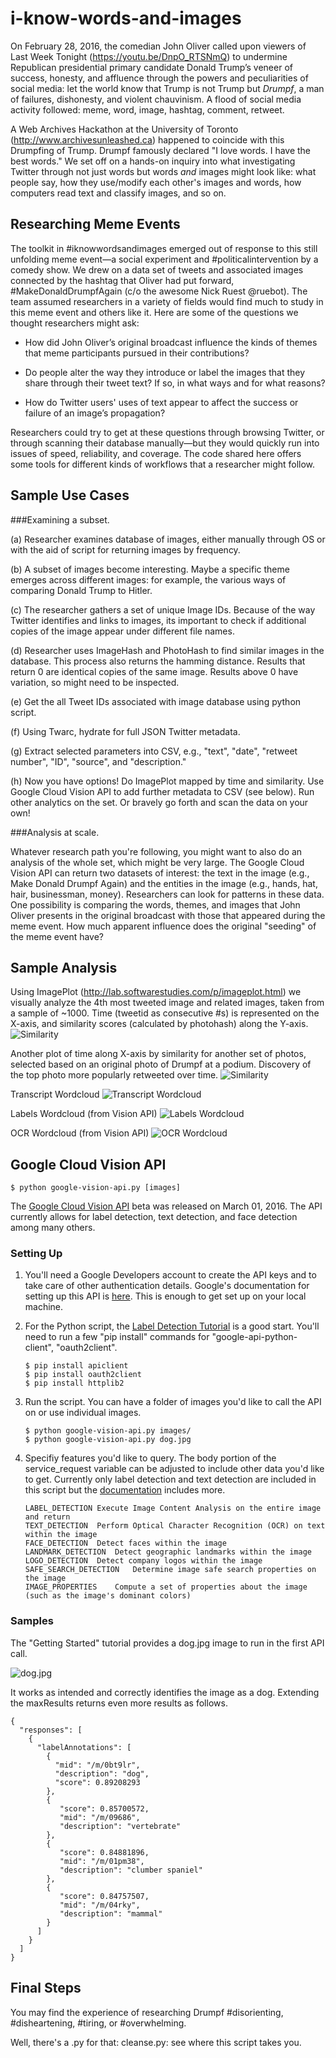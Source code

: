 # i-know-words-and-images

On February 28, 2016, the comedian John Oliver called upon viewers of Last Week Tonight (https://youtu.be/DnpO_RTSNmQ) to undermine Republican presidential primary candidate Donald Trump’s veneer of success, honesty, and affluence through the powers and peculiarities of social media: let the world know that Trump is not Trump but _Drumpf_, a man of failures, dishonesty, and violent chauvinism. A flood of social media activity followed: meme, word, image, hashtag, comment, retweet. 

A Web Archives Hackathon at the University of Toronto (http://www.archivesunleashed.ca) happened to coincide with this Drumpfing of Trump. Drumpf famously declared "I love words. I have the best words." We set off on a hands-on inquiry into what investigating Twitter through not just words but words _and_ images might look like: what people say, how they use/modify each other's images and words, how computers read text and classify images, and so on. 

## Researching Meme Events

The toolkit in #iknowwordsandimages emerged out of response to this still unfolding meme event—a social experiment and #politicalintervention by a comedy show. We drew on a data set of tweets and associated images connected by the hashtag that Oliver had put forward, #MakeDonaldDrumpfAgain (c/o the awesome Nick Ruest @ruebot). The team assumed researchers in a variety of fields would find much to study in this meme event and others like it. Here are some of the questions we thought researchers might ask:

- How did John Oliver’s original broadcast influence the kinds of themes that meme participants pursued in their contributions?

- Do people alter the way they introduce or label the images that they share through their tweet text? If so, in what ways and for what reasons?

- How do Twitter users' uses of text appear to affect the success or failure of an image’s propagation?

Researchers could try to get at these questions through browsing Twitter, or through scanning their database manually—but they would quickly run into issues of speed, reliability, and coverage. The code shared here offers some tools for different kinds of workflows that a researcher might follow.

## Sample Use Cases

###Examining a subset.

(a) Researcher examines database of images, either manually through OS or with the aid of script for returning images by frequency.

(b) A subset of images become interesting. Maybe a specific theme emerges across different images: for example, the various ways of comparing Donald Trump to Hitler.

(c) The researcher gathers a set of unique Image IDs. Because of the way Twitter identifies and links to images, its important to check if additional copies of the image appear under different file names.

(d) Researcher uses ImageHash and PhotoHash to find similar images in the database. This process also returns the hamming distance. Results that return 0 are identical copies of the same image. Results above 0 have variation, so might need to be inspected. 

(e) Get the all Tweet IDs associated with image database using python script. 

(f) Using Twarc, hydrate for full JSON Twitter metadata.

(g) Extract selected parameters into CSV, e.g., "text", "date", "retweet number", "ID", "source", and "description."

(h) Now you have options! Do ImagePlot mapped by time and similarity. Use Google Cloud Vision API to add further metadata to CSV (see below). Run other analytics on the set. Or bravely go forth and scan the data on your own!

###Analysis at scale.

Whatever research path you're following, you might want to also do an analysis of the whole set, which might be very large. The Google Cloud Vision API can return two datasets of interest: the text in the image (e.g., Make Donald Drumpf Again) and the entities in the image (e.g., hands, hat, hair, businessman, money). Researchers can look for patterns in these data. One possibility is comparing the words, themes, and images that John Oliver presents in the original broadcast with those that appeared during the meme event. How much apparent influence does the original "seeding" of the meme event have?


## Sample Analysis

Using ImagePlot (http://lab.softwarestudies.com/p/imageplot.html) we visually analyze the 4th most tweeted image and related images, taken from a sample of ~1000.  Time (tweetid as consecutive #s) is represented on the X-axis, and similarity scores (calculated by photohash) along the Y-axis.
![Similarity](results/meme_imageplot.txt---tweetid-vs-similarity.gif "Similarity")

Another plot of time along X-axis by similarity for another set of photos, selected based on an original photo of Drumpf at a podium. Discovery of the top photo more popularly retweeted over time.
![Similarity](results/podium_imageplot.txt---tweet_id-vs-similarity.gif "Similarity")

Transcript Wordcloud
![Transcript Wordcloud](results/transcript.png "Transcript Wordcloud")

Labels Wordcloud (from Vision API)
![Labels Wordcloud](results/visionapi-labels.png "Labels Wordcloud")

OCR Wordcloud (from Vision API)
![OCR Wordcloud](results/visionapi-ocr.png "OCR Wordcloud")


## Google Cloud Vision API

```
$ python google-vision-api.py [images]
```

The [Google Cloud Vision API](https://cloud.google.com/vision/docs/) beta was released on March 01, 2016. The API currently allows for label detection, text detection, and face detection among many others. 

### Setting Up

1. You'll need a Google Developers account to create the API keys and to take care of other authentication details. Google's documentation for setting up this API is [here](https://cloud.google.com/vision/docs/getting-started). This is enough to get set up on your local machine.

2. For the Python script, the [Label Detection Tutorial](https://cloud.google.com/vision/docs/label-tutorial) is a good start. You'll need to run a few "pip install" commands for "google-api-python-client", "oauth2client".

	```
	$ pip install apiclient
	$ pip install oauth2client
	$ pip install httplib2
	```

3. Run the script. You can have a folder of images you'd like to call the API on or use individual images.

	```
	$ python google-vision-api.py images/
	$ python google-vision-api.py dog.jpg
	```

4. Specifiy features you'd like to query. The body portion of the service_request variable can be adjusted to include other data you'd like to get. Currently only label detection and text detection are included in this script but the [documentation](https://cloud.google.com/vision/docs/concepts) includes more.

	```
	LABEL_DETECTION	Execute Image Content Analysis on the entire image and return
	TEXT_DETECTION	Perform Optical Character Recognition (OCR) on text within the image
	FACE_DETECTION	Detect faces within the image
	LANDMARK_DETECTION	Detect geographic landmarks within the image
	LOGO_DETECTION	Detect company logos within the image
	SAFE_SEARCH_DETECTION	Determine image safe search properties on the image
	IMAGE_PROPERTIES	Compute a set of properties about the image (such as the image's dominant colors)
	```

### Samples

The "Getting Started" tutorial provides a dog.jpg image to run in the first API call. 

![dog.jpg](/images/dog.jpg?raw=true)

It works as intended and correctly identifies the image as a dog. Extending the maxResults returns even more results as follows.
```
{
  "responses": [
    {
      "labelAnnotations": [
        {
          "mid": "/m/0bt9lr",
          "description": "dog",
          "score": 0.89208293
        },
        {
           "score": 0.85700572, 
           "mid": "/m/09686", 
           "description": "vertebrate"
        }, 
        {
           "score": 0.84881896, 
           "mid": "/m/01pm38", 
           "description": "clumber spaniel"
        }, 
        {
           "score": 0.84757507, 
           "mid": "/m/04rky", 
           "description": "mammal"
        }
      ]
    }
  ]
}
```
## Final Steps

You may find the experience of researching Drumpf #disorienting, #disheartening, #tiring, or #overwhelming.

Well, there's a .py for that: cleanse.py: see where this script takes you.
